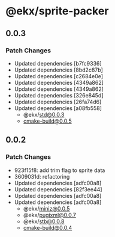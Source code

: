 # @ekx/sprite-packer

## 0.0.3

### Patch Changes

- Updated dependencies [b7fc9336]
- Updated dependencies [8bd2c87b]
- Updated dependencies [c2684e0e]
- Updated dependencies [4349a862]
- Updated dependencies [4349a862]
- Updated dependencies [326e845d]
- Updated dependencies [26fa74d6]
- Updated dependencies [a08fb558]
  - @ekx/std@0.0.3
  - cmake-build@0.0.5

## 0.0.2

### Patch Changes

- 923f15f8: add trim flag to sprite data
- 3609031d: refactoring
- Updated dependencies [adfc00a8]
- Updated dependencies [82f3ee44]
- Updated dependencies [adfc00a8]
- Updated dependencies [adfc00a8]
  - @ekx/miniz@0.0.5
  - @ekx/pugixml@0.0.7
  - @ekx/stb@0.0.8
  - cmake-build@0.0.4

